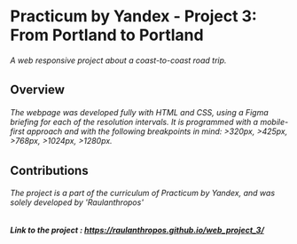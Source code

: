 # Practicum by Yandex - Project 3: From Portland to Portland

###### A web responsive project about a coast-to-coast road trip.

## Overview

###### The webpage was developed fully with HTML and CSS, using a Figma briefing for each of the resolution intervals. It is programmed with a mobile-first approach and with the following breakpoints in mind: >320px, >425px, >768px, >1024px, >1280px.

## Contributions

###### The project is a part of the curriculum of Practicum by Yandex, and was solely developed by 'Raulanthropos'

##### Link to the project : https://raulanthropos.github.io/web_project_3/
